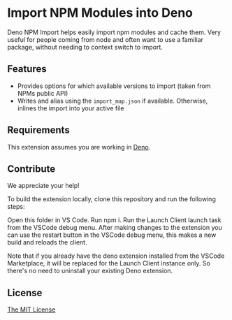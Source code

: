# Import NPM Modules into Deno

Deno NPM Import helps easily import npm modules and cache them. Very useful for people coming from node and often want to use a familiar package, without needing to context switch to import.

## Features

- Provides options for which available versions to import (taken from NPMs public API)
- Writes and alias using the `import_map.json` if available. Otherwise, inlines the import into your active file

## Requirements

This extension assumes you are working in [Deno](https://marketplace.visualstudio.com/items?itemName=denoland.vscode-deno). 

## Contribute
We appreciate your help!

To build the extension locally, clone this repository and run the following steps:

Open this folder in VS Code.
Run npm i.
Run the Launch Client launch task from the VSCode debug menu.
After making changes to the extension you can use the restart button in the VSCode debug menu, this makes a new build and reloads the client.

Note that if you already have the deno extension installed from the VSCode Marketplace, it will be replaced for the Launch Client instance only. So there's no need to uninstall your existing Deno extension.


## License
[The MIT License](https://github.com/kylejreed/vscode-deno-import-npm/blob/main/LICENSE.md)